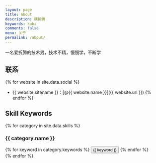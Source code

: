 ```yaml
---
layout: page
title: About
description: 瞎折腾
keywords: kubi
comments: false
menu: 关于
permalink: /about/
---
```


一名爱折腾的技术男，技术不精，慢慢学，不断学


## 联系

{% for website in site.data.social %}
* {{ website.sitename }}：[@{{ website.name }}]({{ website.url }})
{% endfor %}

## Skill Keywords

{% for category in site.data.skills %}
### {{ category.name }}
<div class="btn-inline">
{% for keyword in category.keywords %}
<button class="btn btn-outline" type="button">{{ keyword }}</button>
{% endfor %}
</div>
{% endfor %}
